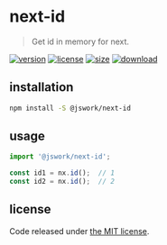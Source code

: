 # next-id
> Get id in memory for next.

[![version][version-image]][version-url]
[![license][license-image]][license-url]
[![size][size-image]][size-url]
[![download][download-image]][download-url]

## installation
```bash
npm install -S @jswork/next-id
```

## usage
```js
import '@jswork/next-id';

const id1 = nx.id();  // 1
const id2 = nx.id();  // 2
```

## license
Code released under [the MIT license](https://github.com/afeiship/next-id/blob/master/LICENSE.txt).

[version-image]: https://img.shields.io/npm/v/@jswork/next-id
[version-url]: https://npmjs.org/package/@jswork/next-id

[license-image]: https://img.shields.io/npm/l/@jswork/next-id
[license-url]: https://github.com/afeiship/next-id/blob/master/LICENSE.txt

[size-image]: https://img.shields.io/bundlephobia/minzip/@jswork/next-id
[size-url]: https://github.com/afeiship/next-id/blob/master/dist/next-id.min.js

[download-image]: https://img.shields.io/npm/dm/@jswork/next-id
[download-url]: https://www.npmjs.com/package/@jswork/next-id
